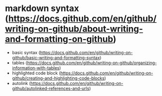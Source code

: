 markdown syntax (https://docs.github.com/en/github/writing-on-github/about-writing-and-formatting-on-github)
===============

- basic syntax (https://docs.github.com/en/github/writing-on-github/basic-writing-and-formatting-syntax)
- tables (https://docs.github.com/en/github/writing-on-github/organizing-information-with-tables)
- highlighted code block (https://docs.github.com/en/github/writing-on-github/creating-and-highlighting-code-blocks)
- autolink (https://docs.github.com/en/github/writing-on-github/autolinked-references-and-urls)



